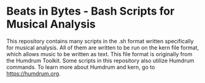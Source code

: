 # Beats in Bytes - Bash Scripts for Musical Analysis

This repository contains many scripts in the .sh format written specifically for musical analysis. All of them are written to be run on the kern file format, which allows music to be written as text. This file format is originally from the Humdrum Toolkit. Some scripts in this repository also utilize Humdrum commands. To learn more about Humdrum and kern, go to https://humdrum.org.
